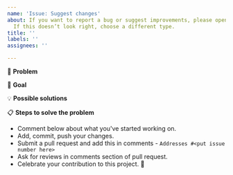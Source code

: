```yaml
---
name: 'Issue: Suggest changes'
about: If you want to report a bug or suggest improvements, please open an issue.
  If this doesn’t look right, choose a different type.
title: ''
labels: ''
assignees: ''

---
```


<!--- Provide a general summary of the issue in the Title above -->
<!-- Make sure that you've read through https://github.com/fineanmol/hacktoberfest/issues/1 and understand the design of this project. If you have questions about it, please write a comment in that issue. -->

🐞 **Problem**
<!--- Provide a detailed description of the change or addition you are proposing -->
<!--- If it is a feature or a bug, what problem is it solving-->

🎯 **Goal**
<!--- Why is this change important to you? How would you use it? -->
<!--- How can it benefit other users? -->

💡 **Possible solutions**
<!--- Not obligatory, but suggest an idea for implementing addition or change -->

📋  **Steps to solve the problem**

*   Comment below about what you've started working on.
*   Add, commit, push your changes.
*   Submit a pull request and add this in comments - `Addresses #<put issue number here>`
*   Ask for reviews in comments section of pull request.
*   Celebrate your contribution to this project. 🎉
